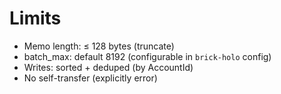 # Limits

- Memo length: ≤ 128 bytes (truncate)
- batch_max: default 8192 (configurable in `brick-holo` config)
- Writes: sorted + deduped (by AccountId)
- No self-transfer (explicitly error)
